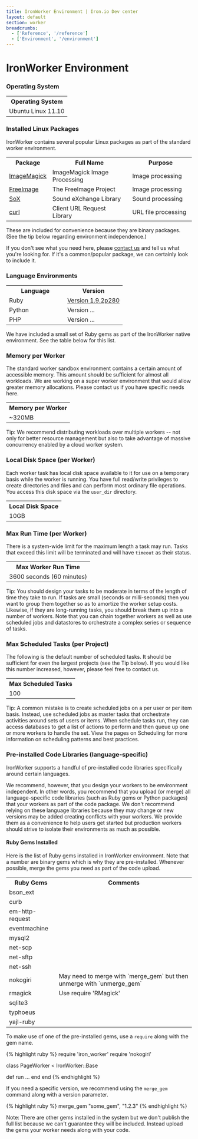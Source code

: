 ```yaml
---
title: IronWorker Environment | Iron.io Dev center
layout: default
section: worker
breadcrumbs:
  - ['Reference', '/reference']
  - ['Environment', '/environment']
---
```


# IronWorker Environment

### Operating System

<table class="reference_list">
<tr><th>Operating System</th></tr>
<tr><td>Ubuntu Linux 11.10</td></tr>
</table>

### Installed Linux Packages
IronWorker contains several popular Linux packages as part of the standard worker environment.

<table class="reference">
<tr><th style="width: 20%;">Package</th><th style="width: 45%;">Full Name</th><th style="width: 35%;">Purpose</th></tr>
<tr><td><a href="http://www.imagemagick.org/" title="ImageMagick">ImageMagick</a></td><td>ImageMagick Image Processing</td><td>Image processing</td></tr>
<tr><td><a href="http://freeimage.sourceforge.net//" title="FreeImage">FreeImage</a></td><td>The FreeImage Project</td><td>Image processing</td></tr>
<tr><td><a href="http://sox.sourceforge.net/" title="SoX">SoX</a></td><td>Sound eXchange Library</td><td>Sound processing</td></tr>
<tr><td><a href="http://curl.haxx.se/" title="curl">curl</a></td><td>Client URL Request Library</td><td>URL file processing</td></tr>
</table>

These are included for convenience because they are binary packages. (See the tip below regarding environment independence.) 

If you don't see what you need here, please [contact us](http://support.iron.io/customer/portal/emails/new) and tell us what you're looking for. If it's a common/popular package, we can certainly look to include it.

### Language Environments

<table class="reference">
<tr><th style="width: 50%;">Language</th><th style="width: 50%;">Version</th></tr>
<tr><td>Ruby</td><td><a href="http://www.ruby-lang.org/en/downloads/" title="Version 1.9.2p280">Version 1.9.2p280</a></td></tr>
<tr><td>Python</td><td><a href="" title="Version ..."></a>Version ...</td></tr>
<tr><td>PHP</td><td><a href="" title="Version ..."></a>Version ...</td></tr>
</table>

We have included a small set of Ruby gems as part of the IronWorker native environment. See the table below for this list.

### Memory per Worker
The standard worker sandbox environment contains a certain amount of accessible memory. This amount should be sufficient for almost all workloads. We are working on a super worker environment that would allow greater memory allocations. Please contact us if you have specific needs here.

<table class="reference_list">
<tr><th>Memory per Worker</th></tr>
<tr><td>~320MB</td></tr>
</table>

Tip: We recommend distributing workloads over multiple workers -- not only for better resource management but also to take advantage of massive concurrency enabled by a cloud worker system. 

### Local Disk Space (per Worker)
Each worker task has local disk space available to it for use on a temporary basis while the worker is running. You have full read/write privileges to create directories and files and can perform most ordinary file operations. You access this disk space via the `user_dir` directory.

<table class="reference_list">
<tr><th>Local Disk Space</th></tr>
<tr><td>10GB</td></tr>
</table>

### Max Run Time (per Worker)
There is a system-wide limit for the maximum length a task may run. Tasks that exceed this limit will be terminated and will have `timeout` as their status. 

<table class="reference_list">
<tr><th>Max Worker Run Time</th></tr>
<tr><td>3600 seconds (60 minutes)</td></tr>
</table>

Tip: You should design your tasks to be moderate in terms of the length of time they take to run. If tasks are small (seconds or milli-seconds) then you want to group them together so as to amortize the worker setup costs. Likewise, if they are long-running tasks, you should break them up into a number of workers. Note that you can chain together workers as well as use scheduled jobs and datastores to orchestrate a complex series or sequence of tasks.

### Max Scheduled Tasks (per Project)
The following is the default number of scheduled tasks. It should be sufficient for even the largest projects (see the Tip below). If you would like this number increased, however, please feel free to contact us.

<table class="reference_list">
<tr><th>Max Scheduled Tasks</th></tr>
<tr><td>100</td></tr>
</table>

Tip: A common mistake is to create scheduled jobs on a per user or per item basis. Instead, use scheduled jobs as master tasks that orchestrate activities around sets of users or items. When schedule tasks run, they can access databases to get a list of actions to perform and then queue up one or more workers to handle the set. View the pages on Scheduling for more information on scheduling patterns and best practices.

### Pre-installed Code Libraries (language-specific)
IronWorker supports a handful of pre-installed code libraries specifically around certain languages. 

We recommend, however, that you design your workers to be environment independent. In other words, you recommend that you upload (or merge) all language-specific code libraries (such as Ruby gems or Python packages) that your workers as part of the code package. We don't recommend relying on these language libraries because they may change or new versions may be added creating conflicts with your workers. We provide them as a convenience to help users get started but production workers should strive to isolate their environments as much as possible.

#### Ruby Gems Installed
Here is the list of Ruby gems installed in IronWorker environment. Note that a number are binary gems which is why they are pre-installed. Whenever possible, merge the gems you need as part of the code upload.

<table class="reference_list">
<tr><th>Ruby Gems</th><th>Comments</th></tr>
<tr><td>bson_ext</td></tr>
<tr><td>curb</td></tr>
<tr><td>em-http-request</td></tr>
<tr><td>eventmachine</td></tr>
<tr><td>mysql2</td></tr>
<tr><td>net-scp</td></tr>
<tr><td>net-sftp</td></tr>
<tr><td>net-ssh</td></tr>
<tr><td>nokogiri</td><td>May need to merge with `merge_gem` but then unmerge with `unmerge_gem`</td></tr>
<tr><td>rmagick</td><td>Use require 'RMagick'</td></tr>
<tr><td>sqlite3</td></tr> 
<tr><td>typhoeus</td></tr>
<tr><td>yajl-ruby</td></tr>
</table>

To make use of one of the pre-installed gems, use a `require` along with the gem name.

{% highlight ruby %}
require 'iron_worker'
require 'nokogiri'

class PageWorker < IronWorker::Base

  def run
    ...
  end
end
{% endhighlight %}

If you need a specific version, we recommend using the `merge_gem` command along with a version parameter.

{% highlight ruby %}
merge_gem "some_gem", "1.2.3"
{% endhighlight %}

Note: There are other gems installed in the system but we don't publish the full list because we can't guarantee they will be included. Instead upload the gems your worker needs along with your code.
